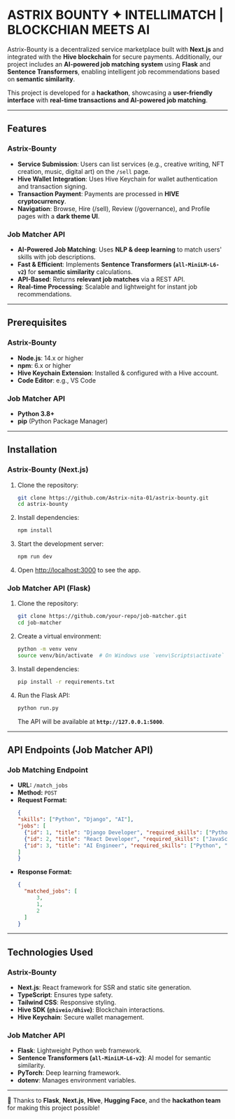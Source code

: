 # **ASTRIX BOUNTY  ✦  INTELLIMATCH | BLOCKCHIAN MEETS AI**


Astrix-Bounty is a decentralized service marketplace built with **Next.js** and integrated with the **Hive blockchain** for secure payments. Additionally, our project includes an **AI-powered job matching system** using **Flask** and **Sentence Transformers**, enabling intelligent job recommendations based on **semantic similarity**.

This project is developed for a **hackathon**, showcasing a **user-friendly interface** with **real-time transactions and AI-powered job matching**.

---

## **Features**
### **Astrix-Bounty**
- **Service Submission**: Users can list services (e.g., creative writing, NFT creation, music, digital art) on the `/sell` page.
- **Hive Wallet Integration**: Uses Hive Keychain for wallet authentication and transaction signing.
- **Transaction Payment**: Payments are processed in **HIVE cryptocurrency**.
- **Navigation**: Browse, Hire (/sell), Review (/governance), and Profile pages with a **dark theme UI**.

### **Job Matcher API**
- **AI-Powered Job Matching**: Uses **NLP & deep learning** to match users' skills with job descriptions.
- **Fast & Efficient**: Implements **Sentence Transformers (`all-MiniLM-L6-v2`)** for **semantic similarity** calculations.
- **API-Based**: Returns **relevant job matches** via a REST API.
- **Real-time Processing**: Scalable and lightweight for instant job recommendations.

---

## **Prerequisites**
### **Astrix-Bounty**
- **Node.js**: 14.x or higher
- **npm**: 6.x or higher
- **Hive Keychain Extension**: Installed & configured with a Hive account.
- **Code Editor**: e.g., VS Code

### **Job Matcher API**
- **Python 3.8+**
- **pip** (Python Package Manager)

---

## **Installation**
### **Astrix-Bounty (Next.js)**
1. Clone the repository:
   ```sh
   git clone https://github.com/Astrix-nita-01/astrix-bounty.git
   cd astrix-bounty
   ```
2. Install dependencies:
   ```sh
   npm install
   ```
3. Start the development server:
   ```sh
   npm run dev
   ```
4. Open [http://localhost:3000](http://localhost:3000) to see the app.

### **Job Matcher API (Flask)**
1. Clone the repository:
   ```sh
   git clone https://github.com/your-repo/job-matcher.git
   cd job-matcher
   ```
2. Create a virtual environment:
   ```sh
   python -m venv venv
   source venv/bin/activate  # On Windows use `venv\Scripts\activate`
   ```
3. Install dependencies:
   ```sh
   pip install -r requirements.txt
   ```
4. Run the Flask API:
   ```sh
   python run.py
   ```
   The API will be available at **`http://127.0.0.1:5000`**.

---

## **API Endpoints (Job Matcher API)**
### **Job Matching Endpoint**
- **URL:** `/match_jobs`
- **Method:** `POST`
- **Request Format:**
  ```json
  {
  "skills": ["Python", "Django", "AI"],
  "jobs": [
    {"id": 1, "title": "Django Developer", "required_skills": ["Python", "Django"]},
    {"id": 2, "title": "React Developer", "required_skills": ["JavaScript", "React"]},
    {"id": 3, "title": "AI Engineer", "required_skills": ["Python", "AI", "Machine Learning"]}
  ]
  }
  ```
- **Response Format:**
  ```json
  {
    "matched_jobs": [
        3,
        1,
        2
    ]
  }
  ```

---

## **Technologies Used**
### **Astrix-Bounty**
- **Next.js**: React framework for SSR and static site generation.
- **TypeScript**: Ensures type safety.
- **Tailwind CSS**: Responsive styling.
- **Hive SDK (`@hiveio/dhive`)**: Blockchain interactions.
- **Hive Keychain**: Secure wallet management.

### **Job Matcher API**
- **Flask**: Lightweight Python web framework.
- **Sentence Transformers (`all-MiniLM-L6-v2`)**: AI model for semantic similarity.
- **PyTorch**: Deep learning framework.
- **dotenv**: Manages environment variables.

---


💙 Thanks to **Flask**, **Next.js**, **Hive**, **Hugging Face**, and the **hackathon team** for making this project possible!

